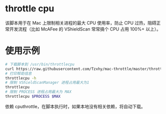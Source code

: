 # throttle cpu
该脚本用于在 Mac 上限制相关进程的最大 CPU 使用率，防止 CPU 过热，阻碍正常开发流程（比如 McAFee 的 VShieldScan 常常搞个 CPU 占用 100%+ 以上）。

# 使用示例
```bash
# 下载脚本到 /usr/bin/throttlecpu
curl https://raw.githubusercontent.com/Tzxhy/mac-throttle/master/throttlecpu -o /usr/bin/throttlecpu && chmod +x /usr/bin/throttlecpu
# 打印帮助信息
throttlecpu -h
# 限制 VShieldScanManager 进程占用最大为1
throttlecpu
# 限制 PROCESS 进程占用最大为 MAX
throttlecpu $PROCESS $MAX
```

依赖 cputhrottle，在脚本执行时，如果本地没有相关依赖，将自动下载。

